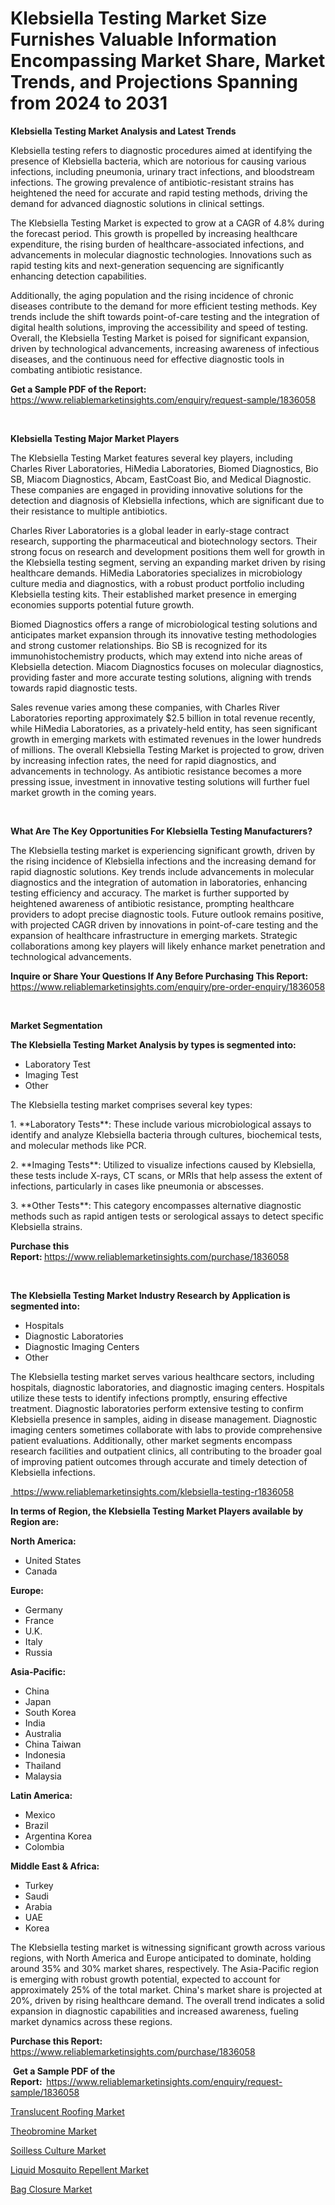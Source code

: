 <p><h1>Klebsiella Testing Market Size Furnishes Valuable Information Encompassing Market Share, Market Trends, and Projections Spanning from 2024 to 2031</h1></p><p><strong>Klebsiella Testing Market Analysis and Latest Trends</strong></p>
<p><p>Klebsiella testing refers to diagnostic procedures aimed at identifying the presence of Klebsiella bacteria, which are notorious for causing various infections, including pneumonia, urinary tract infections, and bloodstream infections. The growing prevalence of antibiotic-resistant strains has heightened the need for accurate and rapid testing methods, driving the demand for advanced diagnostic solutions in clinical settings.</p><p>The Klebsiella Testing Market is expected to grow at a CAGR of 4.8% during the forecast period. This growth is propelled by increasing healthcare expenditure, the rising burden of healthcare-associated infections, and advancements in molecular diagnostic technologies. Innovations such as rapid testing kits and next-generation sequencing are significantly enhancing detection capabilities.</p><p>Additionally, the aging population and the rising incidence of chronic diseases contribute to the demand for more efficient testing methods. Key trends include the shift towards point-of-care testing and the integration of digital health solutions, improving the accessibility and speed of testing. Overall, the Klebsiella Testing Market is poised for significant expansion, driven by technological advancements, increasing awareness of infectious diseases, and the continuous need for effective diagnostic tools in combating antibiotic resistance.</p></p>
<p><strong>Get a Sample PDF of the Report:&nbsp;</strong> <a href="https://www.reliablemarketinsights.com/enquiry/request-sample/1836058?utm_campaign=1347&utm_medium=2&utm_source=Github&utm_content=ia&utm_term=16102024&utm_id=klebsiella-testing">https://www.reliablemarketinsights.com/enquiry/request-sample/1836058</a></p>
<p>&nbsp;</p>
<p><strong>Klebsiella Testing Major Market Players</strong></p>
<p><p>The Klebsiella Testing Market features several key players, including Charles River Laboratories, HiMedia Laboratories, Biomed Diagnostics, Bio SB, Miacom Diagnostics, Abcam, EastCoast Bio, and Medical Diagnostic. These companies are engaged in providing innovative solutions for the detection and diagnosis of Klebsiella infections, which are significant due to their resistance to multiple antibiotics.</p><p>Charles River Laboratories is a global leader in early-stage contract research, supporting the pharmaceutical and biotechnology sectors. Their strong focus on research and development positions them well for growth in the Klebsiella testing segment, serving an expanding market driven by rising healthcare demands. HiMedia Laboratories specializes in microbiology culture media and diagnostics, with a robust product portfolio including Klebsiella testing kits. Their established market presence in emerging economies supports potential future growth.</p><p>Biomed Diagnostics offers a range of microbiological testing solutions and anticipates market expansion through its innovative testing methodologies and strong customer relationships. Bio SB is recognized for its immunohistochemistry products, which may extend into niche areas of Klebsiella detection. Miacom Diagnostics focuses on molecular diagnostics, providing faster and more accurate testing solutions, aligning with trends towards rapid diagnostic tests.</p><p>Sales revenue varies among these companies, with Charles River Laboratories reporting approximately $2.5 billion in total revenue recently, while HiMedia Laboratories, as a privately-held entity, has seen significant growth in emerging markets with estimated revenues in the lower hundreds of millions. The overall Klebsiella Testing Market is projected to grow, driven by increasing infection rates, the need for rapid diagnostics, and advancements in technology. As antibiotic resistance becomes a more pressing issue, investment in innovative testing solutions will further fuel market growth in the coming years.</p></p>
<p>&nbsp;</p>
<p><strong>What Are The Key Opportunities For Klebsiella Testing Manufacturers?</strong></p>
<p><p>The Klebsiella testing market is experiencing significant growth, driven by the rising incidence of Klebsiella infections and the increasing demand for rapid diagnostic solutions. Key trends include advancements in molecular diagnostics and the integration of automation in laboratories, enhancing testing efficiency and accuracy. The market is further supported by heightened awareness of antibiotic resistance, prompting healthcare providers to adopt precise diagnostic tools. Future outlook remains positive, with projected CAGR driven by innovations in point-of-care testing and the expansion of healthcare infrastructure in emerging markets. Strategic collaborations among key players will likely enhance market penetration and technological advancements.</p></p>
<p><strong>Inquire or Share Your Questions If Any Before Purchasing This Report:</strong> <a href="https://www.reliablemarketinsights.com/enquiry/pre-order-enquiry/1836058?utm_campaign=1347&utm_medium=2&utm_source=Github&utm_content=ia&utm_term=16102024&utm_id=klebsiella-testing">https://www.reliablemarketinsights.com/enquiry/pre-order-enquiry/1836058</a></p>
<p>&nbsp;</p>
<p><strong>Market Segmentation</strong></p>
<p><strong>The Klebsiella Testing Market Analysis by types is segmented into:</strong></p>
<p><ul><li>Laboratory Test</li><li>Imaging Test</li><li>Other</li></ul></p>
<p><p>The Klebsiella testing market comprises several key types: </p><p>1. **Laboratory Tests**: These include various microbiological assays to identify and analyze Klebsiella bacteria through cultures, biochemical tests, and molecular methods like PCR.</p><p>2. **Imaging Tests**: Utilized to visualize infections caused by Klebsiella, these tests include X-rays, CT scans, or MRIs that help assess the extent of infections, particularly in cases like pneumonia or abscesses.</p><p>3. **Other Tests**: This category encompasses alternative diagnostic methods such as rapid antigen tests or serological assays to detect specific Klebsiella strains.</p></p>
<p><strong>Purchase this Report:&nbsp;</strong><a href="https://www.reliablemarketinsights.com/purchase/1836058?utm_campaign=1347&utm_medium=2&utm_source=Github&utm_content=ia&utm_term=16102024&utm_id=klebsiella-testing">https://www.reliablemarketinsights.com/purchase/1836058</a></p>
<p>&nbsp;</p>
<p><strong>The Klebsiella Testing Market Industry Research by Application is segmented into:</strong></p>
<p><ul><li>Hospitals</li><li>Diagnostic Laboratories</li><li>Diagnostic Imaging Centers</li><li>Other</li></ul></p>
<p><p>The Klebsiella testing market serves various healthcare sectors, including hospitals, diagnostic laboratories, and diagnostic imaging centers. Hospitals utilize these tests to identify infections promptly, ensuring effective treatment. Diagnostic laboratories perform extensive testing to confirm Klebsiella presence in samples, aiding in disease management. Diagnostic imaging centers sometimes collaborate with labs to provide comprehensive patient evaluations. Additionally, other market segments encompass research facilities and outpatient clinics, all contributing to the broader goal of improving patient outcomes through accurate and timely detection of Klebsiella infections.</p></p>
<p><a href="https://www.reliablemarketinsights.com/klebsiella-testing-r1836058?utm_campaign=1347&utm_medium=2&utm_source=Github&utm_content=ia&utm_term=16102024&utm_id=klebsiella-testing">&nbsp;https://www.reliablemarketinsights.com/klebsiella-testing-r1836058</a></p>
<p><strong>In terms of Region, the Klebsiella Testing Market Players available by Region are:</strong></p>
<p>
    <p> <strong> North America: </strong>
        <ul>
            <li>United States</li>
            <li>Canada</li>
        </ul>
        </p> 
    <p> <strong> Europe: </strong>
        <ul>
            <li>Germany</li>
            <li>France</li>
            <li>U.K.</li>
            <li>Italy</li>
            <li>Russia</li>
        </ul>
        </p> 
    <p> <strong> Asia-Pacific: </strong>
        <ul>
            <li>China</li>
            <li>Japan</li>
            <li>South Korea</li>
            <li>India</li>
            <li>Australia</li>
            <li>China Taiwan</li>
            <li>Indonesia</li>
            <li>Thailand</li>
            <li>Malaysia</li>
        </ul>
        </p> 
    <p> <strong> Latin America: </strong>
        <ul>
            <li>Mexico</li>
            <li>Brazil</li>
            <li>Argentina Korea</li>
            <li>Colombia</li>
        </ul>
        </p> 
    <p> <strong> Middle East & Africa: </strong>
        <ul>
            <li>Turkey</li>
            <li>Saudi</li>
            <li>Arabia</li>
            <li>UAE</li>
            <li>Korea</li>
        </ul>
    </p>
    </p>
<p><p>The Klebsiella testing market is witnessing significant growth across various regions, with North America and Europe anticipated to dominate, holding around 35% and 30% market shares, respectively. The Asia-Pacific region is emerging with robust growth potential, expected to account for approximately 25% of the total market. China's market share is projected at 20%, driven by rising healthcare demand. The overall trend indicates a solid expansion in diagnostic capabilities and increased awareness, fueling market dynamics across these regions.</p></p>
<p><strong>Purchase this Report: </strong><a href="https://www.reliablemarketinsights.com/purchase/1836058?utm_campaign=1347&utm_medium=2&utm_source=Github&utm_content=ia&utm_term=16102024&utm_id=klebsiella-testing">https://www.reliablemarketinsights.com/purchase/1836058</a></p>
<p>&nbsp;<strong>Get a Sample PDF of the Report:&nbsp;&nbsp;</strong><a href="https://www.reliablemarketinsights.com/enquiry/request-sample/1836058?utm_campaign=1347&utm_medium=2&utm_source=Github&utm_content=ia&utm_term=16102024&utm_id=klebsiella-testing">https://www.reliablemarketinsights.com/enquiry/request-sample/1836058</a></p>
<p><strong></strong></p>
<p><p><a href="https://www.linkedin.com/pulse/translucent-roofing-market-penetration-strategies-untapped-af3pc?utm_campaign=1347&utm_medium=2&utm_source=Github&utm_content=ia&utm_term=16102024&utm_id=klebsiella-testing">Translucent Roofing Market</a></p><p><a href="https://www.linkedin.com/pulse/theobromine-market-pulse-76-expansion-blueprint-2024-2031-tsvif?utm_campaign=1347&utm_medium=2&utm_source=Github&utm_content=ia&utm_term=16102024&utm_id=klebsiella-testing">Theobromine Market</a></p><p><a href="https://www.linkedin.com/pulse/soilless-culture-market-size-growth-trends-statistics-2eene?utm_campaign=1347&utm_medium=2&utm_source=Github&utm_content=ia&utm_term=16102024&utm_id=klebsiella-testing">Soilless Culture Market</a></p><p><a href="https://www.linkedin.com/pulse/liquid-mosquito-repellent-market-share-size-trends-npzpf?utm_campaign=1347&utm_medium=2&utm_source=Github&utm_content=ia&utm_term=16102024&utm_id=klebsiella-testing">Liquid Mosquito Repellent Market</a></p><p><a href="https://www.linkedin.com/pulse/bag-closure-industry-resonance-85-amplification-across-domains-ckvtc?utm_campaign=1347&utm_medium=2&utm_source=Github&utm_content=ia&utm_term=16102024&utm_id=klebsiella-testing">Bag Closure Market</a></p></p>
